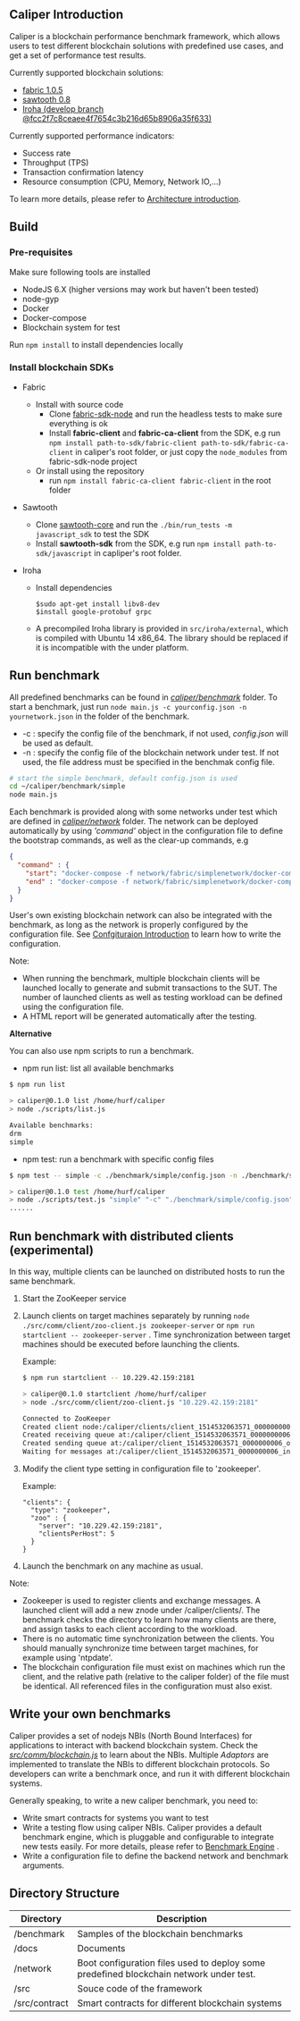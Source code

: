 ## Caliper Introduction

Caliper is a blockchain performance benchmark framework, which allows users to test different blockchain solutions with predefined use cases, and get a set of performance test results.

Currently supported blockchain solutions:
* [fabric 1.0.5](https://github.com/hyperledger/fabric)
* [sawtooth 0.8](https://github.com/hyperledger/sawtooth-core) 
* [Iroha (develop branch @fcc2f7c8ceaee4f7654c3b216d65b8906a35f633)](https://github.com/hyperledger/iroha)

Currently supported performance indicators:
* Success rate
* Throughput (TPS)
* Transaction confirmation latency
* Resource consumption (CPU, Memory, Network IO,...)

To learn more details, please refer to [Architecture introduction](docs/Architecture.md). 

## Build

### Pre-requisites

Make sure following tools are installed
* NodeJS 6.X (higher versions may work but haven't been tested)
* node-gyp
* Docker
* Docker-compose
* Blockchain system for test

Run `npm install` to install dependencies locally

### Install blockchain SDKs
* Fabric
  * Install with source code
    * Clone [fabric-sdk-node](https://github.com/hyperledger/fabric-sdk-node) and run the headless tests to make sure everything is ok
    * Install **fabric-client** and **fabric-ca-client** from the SDK, e.g run `npm install path-to-sdk/fabric-client path-to-sdk/fabric-ca-client` in caliper's root folder, or just copy the `node_modules` from fabric-sdk-node project
  * Or install using the repository
    * run `npm install fabric-ca-client fabric-client` in the root folder
  
* Sawtooth
  * Clone [sawtooth-core](https://github.com/hyperledger/sawtooth-core) and run the `./bin/run_tests -m javascript_sdk` to test the SDK
  * Install **sawtooth-sdk** from the SDK, e.g run `npm install path-to-sdk/javascript` in capliper's root folder.

* Iroha
  * Install dependencies
  
    ```
    $sudo apt-get install libv8-dev 
    $install google-protobuf grpc
    ```
  * A precompiled Iroha library is provided in `src/iroha/external`, which is compiled with Ubuntu 14 x86_64. The library should be replaced if it is incompatible with the under platform. 

## Run benchmark

All predefined benchmarks can be found in [*caliper/benchmark*](./benchmark) folder. 
To start a benchmark, just run `node main.js -c yourconfig.json -n yournetwork.json` in the folder of the benchmark. 
* -c : specify the config file of the benchmark, if not used,  *config.json* will be used as default.
* -n : specify the config file of the blockchain network under test. If not used, the file address must be specified in the benchmak config file.
```bash
# start the simple benchmark, default config.json is used
cd ~/caliper/benchmark/simple
node main.js
```

Each benchmark is provided along with some networks under test which are defined in [*caliper/network*](./network) folder.
The network can be deployed automatically by using *'command'* object in the configuration file to define the bootstrap commands, as well as the clear-up commands, e.g
```json
{
  "command" : {
    "start": "docker-compose -f network/fabric/simplenetwork/docker-compose.yaml up -d",
    "end" : "docker-compose -f network/fabric/simplenetwork/docker-compose.yaml down;docker rm $(docker ps -aq)"
  }
}
```

User's own existing blockchain network can also be integrated with the benchmark, as long as the network is properly configured by the configuration file. See [Confgituraion Introduction](./docs/Architecture.md#configuration-file) to learn how to write the configuration.

Note:
* When running the benchmark, multiple blockchain clients will be launched locally to generate and submit transactions to the SUT. The number of launched clients as well as testing workload can be defined using the configuration file.   
* A HTML report will be generated automatically after the testing.

**Alternative**

You can also use npm scripts to run a benchmark.
* npm run list: list all available benchmarks
```bash
$ npm run list

> caliper@0.1.0 list /home/hurf/caliper
> node ./scripts/list.js

Available benchmarks:
drm
simple
```

* npm test: run a benchmark with specific config files
```bash
$ npm test -- simple -c ./benchmark/simple/config.json -n ./benchmark/simple/fabric.json

> caliper@0.1.0 test /home/hurf/caliper
> node ./scripts/test.js "simple" "-c" "./benchmark/simple/config.json" "-n" "./benchmark/simple/fabric.json"
......
```
## Run benchmark with distributed clients (experimental)

In this way, multiple clients can be launched on distributed hosts to run the same benchmark.

1. Start the ZooKeeper service
2. Launch clients on target machines separately by running `node ./src/comm/client/zoo-client.js zookeeper-server` or `npm run startclient -- zookeeper-server` . Time synchronization between target machines should be executed before launching the clients.  

    Example:
    ```bash
    $ npm run startclient -- 10.229.42.159:2181
    
    > caliper@0.1.0 startclient /home/hurf/caliper
    > node ./src/comm/client/zoo-client.js "10.229.42.159:2181"

    Connected to ZooKeeper
    Created client node:/caliper/clients/client_1514532063571_0000000006
    Created receiving queue at:/caliper/client_1514532063571_0000000006_in
    Created sending queue at:/caliper/client_1514532063571_0000000006_out
    Waiting for messages at:/caliper/client_1514532063571_0000000006_in......
    ```
3. Modify the client type setting in configuration file to 'zookeeper'.

    Example:
    ```
    "clients": {
      "type": "zookeeper",
      "zoo" : {
        "server": "10.229.42.159:2181",
        "clientsPerHost": 5
      }
    }
    ```
    
4. Launch the benchmark on any machine as usual.

Note:
* Zookeeper is used to register clients and exchange messages. A launched client will add a new znode under /caliper/clients/. The benchmark checks the directory to learn how many clients are there, and assign tasks to each client according to the workload. 
* There is no automatic time synchronization between the clients. You should manually synchronize time between target machines, for example using 'ntpdate'.
* The blockchain configuration file must exist on machines which run the client, and the relative path (relative to the caliper folder) of the file must be identical. All referenced files in the configuration must also exist.   
  



## Write your own benchmarks
Caliper provides a set of nodejs NBIs (North Bound Interfaces) for applications to interact with backend blockchain system. Check the [*src/comm/blockchain.js*](./src/comm/blockchain.js) to learn about the NBIs. Multiple *Adaptors* are implemented to translate the NBIs to different blockchain protocols. So developers can write a benchmark once, and run it with different blockchain systems.

Generally speaking, to write a new caliper benchmark, you need to:
* Write smart contracts for systems you want to test
* Write a testing flow using caliper NBIs. Caliper provides a default benchmark engine, which is pluggable and configurable to integrate new tests easily. For more details, please refer to [Benchmark Engine](./docs/Architecture.md#benchmark-engine) .
* Write a configuration file to define the backend network and benchmark arguments.

## Directory Structure
**Directory** | **Description**
------------------ | --------------
/benchmark | Samples of the blockchain benchmarks
/docs | Documents
/network | Boot configuration files used to deploy some predefined blockchain network under test.
/src | Souce code of the framework
/src/contract | Smart contracts for different blockchain systems
  
 

